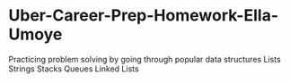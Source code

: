 # Uber-Career-Prep-Homework-Ella-Umoye
Practicing problem solving by going through popular data structures
Lists
Strings
Stacks
Queues
Linked Lists
